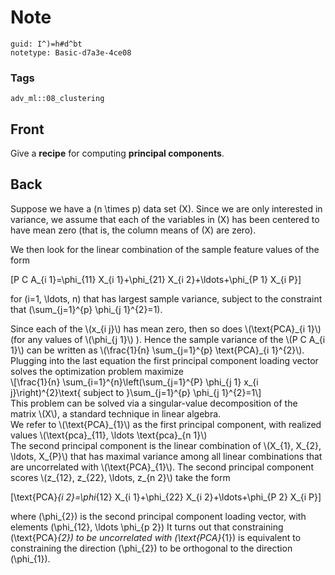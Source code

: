 # Note
```
guid: I^)=h#d^bt
notetype: Basic-d7a3e-4ce08
```

### Tags
```
adv_ml::08_clustering
```

## Front
Give a <b>recipe</b> for computing <b>principal components</b>.

## Back
Suppose we have a \(n \times p\) data set \(X\). Since we are only interested in variance, we assume that each of the variables in \(X\) has been
centered to have mean zero (that is, the column means of \(X\) are zero).
<div>
</div><div>We then look for the linear combination of the sample feature values of the form

\[P C A_{i 1}=\phi_{11} X_{i 1}+\phi_{21} X_{i 2}+\ldots+\phi_{P 1} X_{i P}\]</div><div>
for \(i=1, \ldots, n\) that has largest sample variance, subject to the constraint that \(\sum_{j=1}^{p} \phi_{j 1}^{2}=1\).
</div><div>
</div><div>Since each of the \(x_{i j}\) has mean zero, then so does \(\text{PCA}_{i 1}\) (for any values of \(\phi_{j 1}\) ). Hence the sample variance of the \(P C A_{i 1}\) can be written as \(\frac{1}{n} \sum_{j=1}^{p} \text{PCA}_{i 1}^{2}\).
</div><div>
</div><div>Plugging into the last equation the first principal component loading vector solves the optimization problem
maximize </div><div>
</div><div>\[\frac{1}{n} \sum_{i=1}^{n}\left(\sum_{j=1}^{P} \phi_{j 1} x_{i j}\right)^{2}\text{ subject to }\sum_{j=1}^{p} \phi_{j 1}^{2}=1\]</div><div>
</div><div>This problem can be solved via a singular-value decomposition of the matrix \(X\), a standard technique in linear algebra.</div><div>
We refer to \(\text{PCA}_{1}\) as the first principal component, with realized
values \(\text{pca}_{11}, \ldots \text{pca}_{n 1}\)
</div><div>
</div><div>The second principal component is the linear combination of \(X_{1}, X_{2}, \ldots, X_{P}\) that has maximal variance among all linear combinations that are uncorrelated with \(\text{PCA}_{1}\).
The second principal component scores \(z_{12}, z_{22}, \ldots, z_{n 2}\) take the form

\[\text{PCA}_{i 2}=\phi_{12} X_{i 1}+\phi_{22} X_{i 2}+\ldots+\phi_{P 2} X_{i P}\]

where \(\phi_{2}\) is the second principal component loading vector, with elements \(\phi_{12}, \ldots \phi_{p 2}\)
It turns out that constraining \(\text{PCA}_{2}\) to be uncorrelated with \(\text{PCA}_{1}\) is equivalent to constraining the direction \(\phi_{2}\) to be orthogonal to the direction \(\phi_{1}\).</div>
